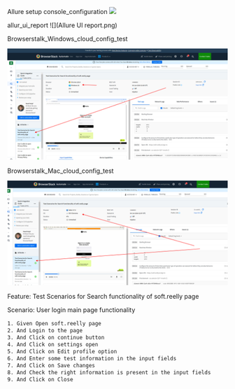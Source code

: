 Allure setup console_configuration
![](br_Console%20setup%20allure%20report%20configuration.png)

allur_ui_report
![](Allure UI report.png)

Browserstalk_Windows_cloud_config_test

![](br_config__win.png)

Browserstalk_Mac_cloud_config_test

![](br_config__Mac_Os_x.png)


Feature: Test Scenarios for Search functionality of soft.reelly page

  Scenario: User login main page functionality

    1. Given Open soft.reelly page
    2. And Login to the page
    3. And Click on continue button
    4. And Click on settings open
    5. And Click on Edit profile option
    6. And Enter some test information in the input fields
    7. And Click on Save changes
    8. And Check the right information is present in the input fields
    9. And Click on Close
#
